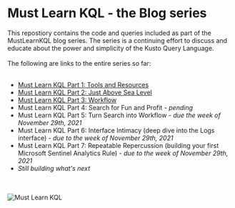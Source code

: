 # Must Learn KQL - the Blog series
This repostiory contains the code and queries included as part of the MustLearnKQL blog series. The series is a continuing effort to discuss and educate about the power and simplicity of the Kusto Query Language.
<br><br>
The following are links to the entire series so far:
<br><br>
* <a href="https://cda.ms/3fC" target="_blank">Must Learn KQL Part 1: Tools and Resources</a><br>
* <a href="https://cda.ms/3fD" target="_blank">Must Learn KQL Part 2: Just Above Sea Level</a><br>
* <a href="https://cda.ms/3fQ" target="_blank">Must Learn KQL Part 3: Workflow</a><br>
* Must Learn KQL Part 4: Search for Fun and Profit - <i>pending</i><br>
* Must Learn KQL Part 5: Turn Search into Workflow - <i>due the week of November 29th, 2021</i><br>
* Must Learn KQL Part 6: Interface Intimacy (deep dive into the Logs interface) - <i>due to the week of November 29th, 2021</i><br>
* Must Learn KQL Part 7: Repeatable Repercussion (building your first Microsoft Sentinel Analytics Rule) - <i>due to the week of November 29th, 2021</i><br>
* <i>Still building what's next</i> 

<br><br>
<img src="https://github.com/rod-trent/MustLearnKQL/blob/main/Series_Images/MustLearnKQLBannerSmall.png" alt="Must Learn KQL">
